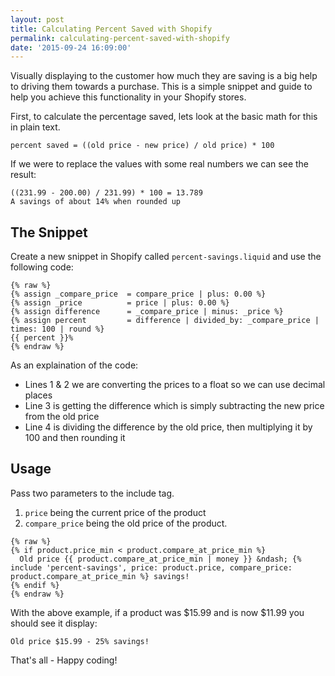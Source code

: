 ```yaml
---
layout: post
title: Calculating Percent Saved with Shopify
permalink: calculating-percent-saved-with-shopify
date: '2015-09-24 16:09:00'
---
```


Visually displaying to the customer how much they are saving is a big help to driving them towards a purchase. This is a simple snippet and guide to help you achieve this functionality in your Shopify stores.

First, to calculate the percentage saved, lets look at the basic math for this in plain text.

    percent saved = ((old price - new price) / old price) * 100

If we were to replace the values with some real numbers we can see the result:

    ((231.99 - 200.00) / 231.99) * 100 = 13.789
    A savings of about 14% when rounded up

## The Snippet

Create a new snippet in Shopify called `percent-savings.liquid` and use the following code:

```liquid
{% raw %}
{% assign _compare_price  = compare_price | plus: 0.00 %}
{% assign _price          = price | plus: 0.00 %}
{% assign difference      = _compare_price | minus: _price %}
{% assign percent         = difference | divided_by: _compare_price | times: 100 | round %}
{{ percent }}%
{% endraw %}
```

As an explaination of the code:

- Lines 1 & 2 we are converting the prices to a float so we can use decimal places
- Line 3 is getting the difference which is simply subtracting the new price from the old price
- Line 4 is dividing the difference by the old price, then multiplying it by 100 and then rounding it

## Usage

Pass two parameters to the include tag.

1. `price` being the current price of the product
2. `compare_price` being the old price of the product.

```liquid
{% raw %}
{% if product.price_min < product.compare_at_price_min %}
  Old price {{ product.compare_at_price_min | money }} &ndash; {% include 'percent-savings', price: product.price, compare_price: product.compare_at_price_min %} savings!
{% endif %}
{% endraw %}
```

With the above example, if a product was $15.99 and is now $11.99 you should see it display:

    Old price $15.99 - 25% savings!

That's all - Happy coding!

